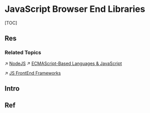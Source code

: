 # JavaScript Browser End Libraries

[TOC]



## Res
### Related Topics
↗ [NodeJS](../../JS%20Runtimes/NodeJS/NodeJS.md)
↗ [ECMAScript-Based Languages & JavaScript](../../../../../Compiled%20Languages/🐝%20ECMAScript-Based%20Languages%20&%20JavaScript/ECMAScript-Based%20Languages%20&%20JavaScript.md)

↗ [JS FrontEnd Frameworks](../JS%20FrontEnd%20Frameworks/JS%20FrontEnd%20Frameworks.md)



## Intro


## Ref